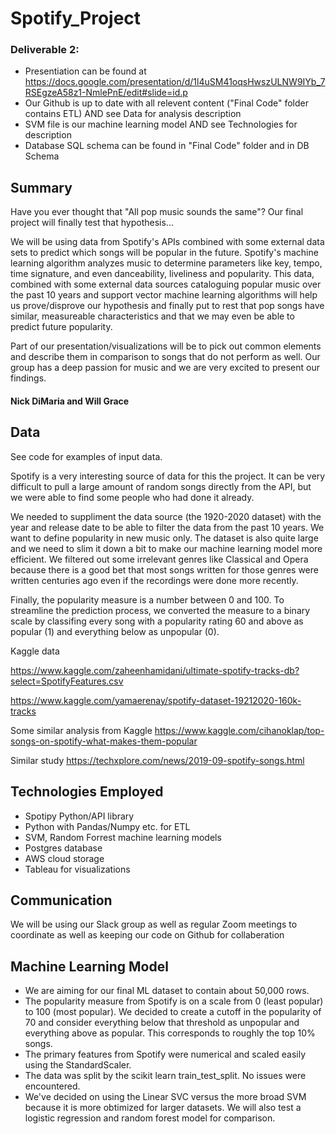 # Spotify_Project

### Deliverable 2: 

- Presentiation can be found at https://docs.google.com/presentation/d/1l4uSM41oqsHwszULNW9IYb_7RSEgzeA58z1-NmlePnE/edit#slide=id.p
- Our Github is up to date with all relevent content ("Final Code" folder contains ETL) AND see Data for analysis description
- SVM file is our machine learning model AND see Technologies for description
- Database SQL schema can be found in "Final Code" folder and in DB Schema

## Summary
Have you ever thought that "All pop music sounds the same"? Our final project will finally test that hypothesis...

We will be using data from Spotify's APIs combined with some external data sets to predict which songs will be popular in the future. Spotify's machine learning algorithm analyzes music to determine parameters like key, tempo, time signature, and even danceability, liveliness and popularity. This data, combined with some external data sources cataloguing popular music over the past 10 years and support vector machine learning algorithms will help us prove/disprove our hypothesis and finally put to rest that pop songs have similar, measureable characteristics and that we may even be able to predict future popularity.

Part of our presentation/visualizations will be to pick out common elements and describe them in comparison to songs that do not perform as well. Our group has a deep passion for music and we are very excited to present our findings.

#### Nick DiMaria and Will Grace

## Data
See code for examples of input data.

Spotify is a very interesting source of data for this the project. It can be very difficult to pull a large amount of random songs directly from the API, but we were able to find some people who had done it already.

We needed to suppliment the data source (the 1920-2020 dataset) with the year and release date to be able to filter the data from the past 10 years. We want to define popularity in new music only. The dataset is also quite large and we need to slim it down a bit to make our machine learning model more efficient. We filtered out some irrelevant genres like Classical and Opera because there is a good bet that most songs written for those genres were written centuries ago even if the recordings were done more recently.

Finally, the popularity measure is a number between 0 and 100. To streamline the prediction process, we converted the measure to a binary scale by classifing every song with a popularity rating 60 and above as popular (1) and everything below as unpopular (0).

Kaggle data 

https://www.kaggle.com/zaheenhamidani/ultimate-spotify-tracks-db?select=SpotifyFeatures.csv

https://www.kaggle.com/yamaerenay/spotify-dataset-19212020-160k-tracks

Some similar analysis from Kaggle
https://www.kaggle.com/cihanoklap/top-songs-on-spotify-what-makes-them-popular

Similar study
https://techxplore.com/news/2019-09-spotify-songs.html

## Technologies Employed

- Spotipy Python/API library
- Python with Pandas/Numpy etc. for ETL
- SVM, Random Forrest machine learning models
- Postgres database
- AWS cloud storage
- Tableau for visualizations

## Communication
We will be using our Slack group as well as regular Zoom meetings to coordinate as well as keeping our code on Github for collaberation

## Machine Learning Model

- We are aiming for our final ML dataset to contain about 50,000 rows. 
- The popularity measure from Spotify is on a scale from 0 (least popular) to 100 (most popular). We decided to create a cutoff in the popularity of 70 and consider everything below that threshold as unpopular and everything above as popular. This corresponds to roughly the top 10% songs. 
- The primary features from Spotify were numerical and scaled easily using the StandardScaler. 
- The data was split by the scikit learn train_test_split. No issues were encountered. 
- We've decided on using the Linear SVC versus the more broad SVM because it is more obtimized for larger datasets. We will also test a logistic regression and random forest model for comparison. 

